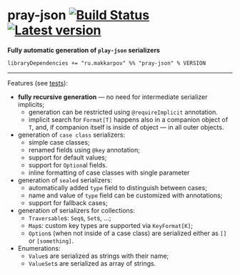 pray-json [![Build Status](https://travis-ci.org/makkarpov/pray-json.svg?branch=master)](https://travis-ci.org/makkarpov/pray-json) [![Latest version](https://maven-badges.herokuapp.com/maven-central/ru.makkarpov/pray-json_2.11/badge.svg?subject=version)](http://search.maven.org/#search%7Cga%7C1%7Cpray-json%20AND%20g%3A%22ru.makkarpov%22) 
=========

**Fully automatic generation of `play-json` serializers**

```
libraryDependencies += "ru.makkarpov" %% "pray-json" % VERSION
```

---------------------

Features (see [tests](https://github.com/makkarpov/pray-json/blob/master/src/test/scala/ru/makkarpov/extjson/JsonSuite.scala)):

* **fully recursive generation** — no need for intermediate serializer implicits;
   * generation can be restricted using `@requireImplicit` annotation.
   * implicit search for `Format[T]` happens also in a companion object of `T`, and, if companion itself is inside of object — in all outer objects.
* generation of `case class` serializers:
   * simple case classes;
   * renamed fields using `@key` annotation;
   * support for default values;
   * support for `Option`al fields.
   * inline formatting of case classes with single parameter
* generation of `sealed` serializers:
   * automatically added `type` field to distinguish between cases;
   * name and value of `type` field can be customized with annotations;
   * support for fallback cases;
* generation of serializers for collections:
   * `Traversable`s: `Seq`s, `Set`s, ...;
   * `Map`s: custom key types are supported via `KeyFormat[K]`;
   * `Option`s (when not inside of a case class) are serialized either as `[]` or `[something]`.
* Enumerations:
   * `Value`s are serialized as strings with their name;
   * `ValueSet`s are serialized as array of strings.